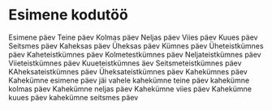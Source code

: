 # Esimene kodutöö
Esimene päev
Teine päev
Kolmas päev
Neljas päev
Viies päev
Kuues päev
Seitsmes päev
Kaheksas päev
Üheksas päev
Kümnes päev
Üheteistkümnes päev
Kaheteistkümnes päev
Kolmetestkümnes päev
Neljateistkümnes päev
Viieteistkümnes päev
Kuueteistkümnes äev
Seitsmeteistkümnes päev
KAheksateistkümnes päev
Üheksateistkümnes päev
Kahekümnes päev
Kahekümne esimene päev jäi vahele
kahekümne teine päev
kahekümne kolmas päev
Kahekümne neljas päev
Kahekümne viies päev
Kahekümne kuues päev
kahekümne seitsmes päev
